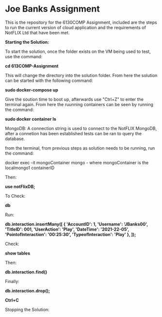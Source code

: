 <h1>Joe Banks Assignment</h1>
This is the repository for the 6130COMP Assignment, included are the steps to run the current version of cloud application and the requirements of NotFLIX Ltd that have been met.

<b>Starting the Solution:</b>

To start the solution, once the folder exists on the VM being used to test, use the command:

<b>cd 613COMP-Assignment</b>

This will change the  directory into the solution folder. From here the solution can be started with the following command:

<b>sudo docker-compose up</b>

Give the soution time to boot up, afterwards use "Ctrl+Z" to  enter the terminal again. From here the  ruunning containers can be seen by running the command:

<b>sudo docker container ls</b>

MongoDB:
A connection string is used to connect to the NotFLIX MongoDB, after a connetion has been established tests can be ran to query the database.

from the terminal, from previous steps as solution needs to be running, run the command:

docker exec -it mongoContainer mongo  - where mongoContainer is the localmongo1 containerID </b>

Then:

<b>use notFlixDB;</b>

To Check:

<b>db</b>

Run:

<b>db.interaction.insertMany([
  { 'AccountID': 1, 'Username': 'JBanks00', 'TitleID': 001, 'UserAction': 'Play', 'DateTime': '2021-22-05', 'PointofInteraction': '00:25:30', 'TypeofInteraction': 'Play' },
]);</b>

Check:

<b>show tables</b>

Then:

<b>db.interaction.find()</b>

Finally:

<b>db.interaction.drop();</b>

<b>Ctrl+C</b>

Stopping the Solution:
